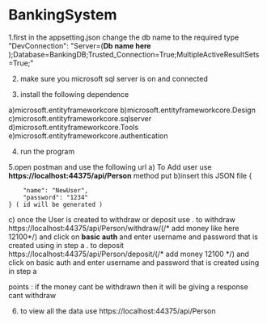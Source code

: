# BankingSystem
1.first in the appsetting.json change the db name to the required type 
"DevConnection": "Server=(**Db name here** );Database=BankingDB;Trusted_Connection=True;MultipleActiveResultSets=True;"


2. make sure you microsoft sql server is on and connected 

3. install the following dependence 

a)microsoft.entityframeworkcore
b)microsoft.entityframeworkcore.Design
c)microsoft.entityframeworkcore.sqlserver
d)microsoft.entityframeworkcore.Tools
e)microsoft.entityframeworkcore.authentication

4. run the program 



5.open postman and use the following url 
a) To Add user use **https://localhost:44375/api/Person** method put
b)insert this JSON file 
{
        
        "name": "NewUser",
        "password": "1234"
    } ( id will be generated ) 
    
    
    
    
c) once the User is created to withdraw or deposit use 
  . to withdraw https://localhost:44375/api/Person/withdraw/(/* add money like here 12100*/)
  and click on **basic auth** and enter username and password that is created using in step a
  . to deposit https://localhost:44375/api/Person/deposit/(/* add money 12100 */)
   and click on basic auth and enter username and password that is created using in step a
  
  
 points : if the money cant be withdrawn  then it will be giving a response cant withdraw 
 
 6) to view all the data use https://localhost:44375/api/Person 
